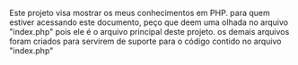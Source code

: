 Este projeto visa mostrar os meus conhecimentos em PHP.
para quem estiver acessando este documento, peço que deem uma olhada no arquivo "index.php" pois ele é o arquivo principal deste projeto.
os demais arquivos foram criados para servirem de suporte para o código contido no arquivo "index.php"
